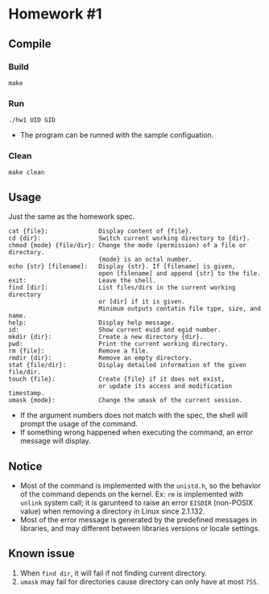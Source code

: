 # Homework #1
## Compile
### Build
```
make
```
### Run
```
./hw1 UID GID
```
* The program can be runned with the sample configuation.

### Clean
```
make clean
```

## Usage
Just the same as the homework spec.

```
cat {file}:              Display content of {file}.
cd {dir}:                Switch current working directory to {dir}.
chmod {mode} {file/dir}: Change the mode (permission) of a file or directory.
                         {mode} is an octal number.
echo {str} [filename]:   Display {str}. If [filename] is given,
                         open [filename] and append {str} to the file.
exit:                    Leave the shell.
find [dir]:              List files/dirs in the current working directory
                         or [dir] if it is given.
                         Minimum outputs contatin file type, size, and name.
help:                    Display help message.
id:                      Show current euid and egid number.
mkdir {dir}:             Create a new directory {dir}.
pwd:                     Print the current working directory.
rm {file}:               Remove a file.
rmdir {dir}:             Remove an empty directory.
stat {file/dir}:         Display detailed information of the given file/dir.
touch {file}:            Create {file} if it does not exist,
                         or update its access and modification timestamp.
umask {mode}:            Change the umask of the current session.
```

* If the argument numbers does not match with the spec, the shell will prompt the usage of the command.
* If something wrong happened when executing the command, an error message will display.

## Notice
* Most of the command is implemented with the `unistd.h`, so the behavior of the command depends on the kernel. Ex: `rm` is implemented with `unlink` system call; it is garunteed to raise an error `EISDIR` (non-POSIX value) when removing a directory in Linux since 2.1.132.
* Most of the error message is generated by the predefined messages in libraries, and may different between libraries versions or locale settings.

## Known issue
1. When `find dir`, it will fail if not finding current directory.
2. `umask` may fail for directories cause directory can only have at most `755`.
